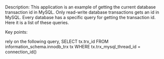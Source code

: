 Description: This application is an example of getting the current database transaction id in MySQL. Only read-write database transactions gets an id in MySQL. Every database has a specific query for getting the transaction id. Here it is a list of these queries.

Key points:

rely on the following query, SELECT tx.trx_id FROM information_schema.innodb_trx tx WHERE tx.trx_mysql_thread_id = connection_id()